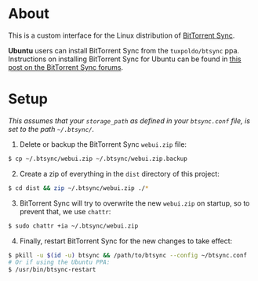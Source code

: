 # About

This is a custom interface for the Linux distribution of [BitTorrent
Sync](http://labs.bittorrent.com/experiments/sync.html).

**Ubuntu** users can install BitTorrent Sync from the `tuxpoldo/btsync` ppa.
Instructions on installing BitTorrent Sync for Ubuntu can be found in
[this post on the BitTorrent Sync forums](http://forum.bittorrent.com/topic/19560-debian-and-ubuntu-desktop-packages-for-bittorrent-sync/).

# Setup

*This assumes that your `storage_path` as defined in your `btsync.conf`
file, is set to the path `~/.btsync/`.*

1. Delete or backup the BitTorrent Sync `webui.zip` file:
```bash
$ cp ~/.btsync/webui.zip ~/.btsync/webui.zip.backup
```

2. Create a zip of everything in the `dist` directory of this project:
```bash
$ cd dist && zip ~/.btsync/webui.zip ./*
```

3. BitTorrent Sync will try to overwrite the new `webui.zip` on startup,
so to prevent that, we use `chattr`:
```bash
$ sudo chattr +ia ~/.btsync/webui.zip
```

4. Finally, restart BitTorrent Sync for the new changes to take effect:
```bash
$ pkill -u $(id -u) btsync && /path/to/btsync --config ~/btsync.conf
# Or if using the Ubuntu PPA:
$ /usr/bin/btsync-restart
```
